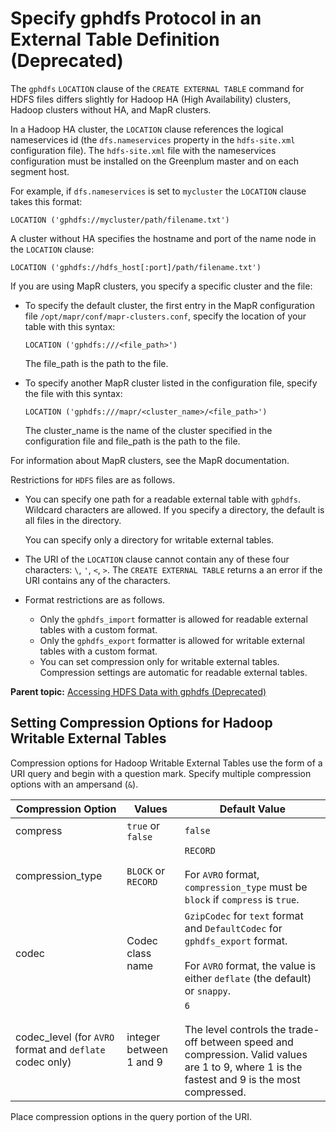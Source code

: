 # Specify gphdfs Protocol in an External Table Definition \(Deprecated\) 

The `gphdfs` `LOCATION` clause of the `CREATE EXTERNAL TABLE` command for HDFS files differs slightly for Hadoop HA \(High Availability\) clusters, Hadoop clusters without HA, and MapR clusters.

In a Hadoop HA cluster, the `LOCATION` clause references the logical nameservices id \(the `dfs.nameservices` property in the `hdfs-site.xml` configuration file\). The `hdfs-site.xml` file with the nameservices configuration must be installed on the Greenplum master and on each segment host.

For example, if `dfs.nameservices` is set to `mycluster` the `LOCATION` clause takes this format:

```
LOCATION ('gphdfs://mycluster/path/filename.txt')
```

A cluster without HA specifies the hostname and port of the name node in the `LOCATION` clause:

```
LOCATION ('gphdfs://hdfs_host[:port]/path/filename.txt')
```

If you are using MapR clusters, you specify a specific cluster and the file:

-   To specify the default cluster, the first entry in the MapR configuration file `/opt/mapr/conf/mapr-clusters.conf`, specify the location of your table with this syntax:

    ```
    LOCATION ('gphdfs:///<file_path>')
    ```

    The file\_path is the path to the file.

-   To specify another MapR cluster listed in the configuration file, specify the file with this syntax:

    ```
    LOCATION ('gphdfs:///mapr/<cluster_name>/<file_path>')
    ```

    The cluster\_name is the name of the cluster specified in the configuration file and file\_path is the path to the file.


For information about MapR clusters, see the MapR documentation.

Restrictions for `HDFS` files are as follows.

-   You can specify one path for a readable external table with `gphdfs`. Wildcard characters are allowed. If you specify a directory, the default is all files in the directory.

    You can specify only a directory for writable external tables.

-   The URI of the `LOCATION` clause cannot contain any of these four characters: `\`, `'`, `<`, `>`. The `CREATE EXTERNAL TABLE` returns a an error if the URI contains any of the characters.
-   Format restrictions are as follows.
    -   Only the `gphdfs_import` formatter is allowed for readable external tables with a custom format.
    -   Only the `gphdfs_export` formatter is allowed for writable external tables with a custom format.
    -   You can set compression only for writable external tables. Compression settings are automatic for readable external tables.

**Parent topic:** [Accessing HDFS Data with gphdfs \(Deprecated\)](../external/g-using-hadoop-distributed-file-system--hdfs--tables.html)

## Setting Compression Options for Hadoop Writable External Tables 

Compression options for Hadoop Writable External Tables use the form of a URI query and begin with a question mark. Specify multiple compression options with an ampersand \(`&`\).

|Compression Option|Values|Default Value|
|------------------|------|-------------|
|compress|`true` or `false`|`false`|
|compression\_type|`BLOCK` or `RECORD`|`RECORD`<br/><br/>For `AVRO` format, `compression_type` must be `block` if `compress` is `true`.|
|codec|Codec class name|`GzipCodec` for `text` format and `DefaultCodec` for `gphdfs_export` format.<br/><br/>For `AVRO` format, the value is either `deflate` \(the default\) or `snappy`.|
|codec\_level \(for `AVRO` format and `deflate` codec only\)|integer between 1 and 9|`6`<br/><br/>The level controls the trade-off between speed and compression. Valid values are 1 to 9, where 1 is the fastest and 9 is the most compressed.|

Place compression options in the query portion of the URI.

